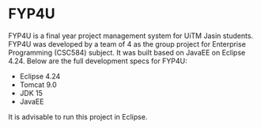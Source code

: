 # FYP4U
FYP4U is a final year project management system for UiTM Jasin students. FYP4U was developed by a team of 4 as the group project for Enterprise Programming (CSC584) subject. It was built based on JavaEE on Eclipse 4.24. Below are the full development specs for FYP4U:

- Eclipse 4.24
- Tomcat 9.0
- JDK 15
- JavaEE

It is advisable to run this project in Eclipse.
